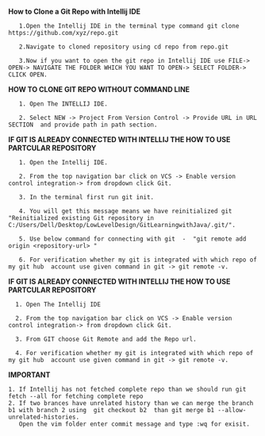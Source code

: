 **How to Clone a Git Repo with Intellij IDE** 

       1.Open the Intellij IDE in the terminal type command git clone https://github.com/xyz/repo.git
       
       2.Navigate to cloned repository using cd repo from repo.git
       
       3.Now if you want to open the git repo in Intellij IDE use FILE-> OPEN-> NAVIGATE THE FOLDER WHICH YOU WANT TO OPEN-> SELECT FOLDER-> CLICK OPEN.
       
**HOW TO CLONE GIT REPO WITHOUT COMMAND LINE**
       
       1. Open The INTELLIJ IDE.
       
       2. Select NEW -> Project From Version Control -> Provide URL in URL SECTION  and provide path in path section.
       
**IF GIT IS ALREADY CONNECTED WITH INTELLIJ THE HOW TO USE PARTCULAR REPOSITORY**
       
       1. Open the Intellij IDE.
       
       2. From the top navigation bar click on VCS -> Enable version control integration-> from dropdown click Git.
       
       3. In the terminal first run git init.
       
       4. You will get this message means we have reinitialized git  "Reinitialized existing Git repository in C:/Users/Dell/Desktop/LowLevelDesign/GitLearningwithJava/.git/".
       
       5. Use below command for connecting with git  -  "git remote add origin <repository-url> "
       
       6. For verification whether my git is integrated with which repo of my git hub  account use given command in git -> git remote -v.

**IF GIT IS ALREADY CONNECTED WITH INTELLIJ THE HOW TO USE PARTCULAR REPOSITORY**
     
      1. Open The Intellij IDE 

      2. From the top navigation bar click on VCS -> Enable version control integration-> from dropdown click Git.

      3. From GIT choose Git Remote and add the Repo url.

      4. For verification whether my git is integrated with which repo of my git hub  account use given command in git -> git remote -v.

**IMPORTANT**

    1. If Intellij has not fetched complete repo than we should run git fetch --all for fetching complete repo 
    2. If two brances have unrelated history than we can merge the branch b1 with branch 2 using  git checkout b2  than git merge b1 --allow-unrelated-histories.
       Open the vim folder enter commit message and type :wq for exisit.
      

       

